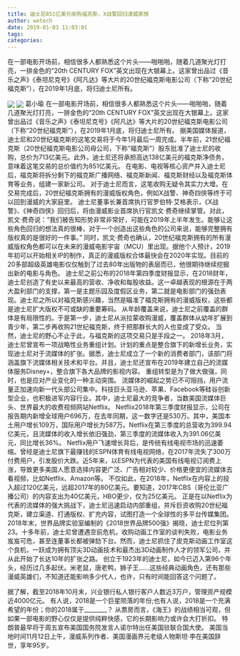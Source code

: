 ```yaml
---
title: 迪士尼851亿美元收购福克斯，X战警回归漫威家族
author: wetech
date: 2019-01-03 11:03:01
tags: 
categories: 
---
```

在一部电影开场前，相信很多人都熟悉这个片头——啪啪啪，随着几道聚光灯打亮，一排金色的“20th CENTURY FOX”英文出现在大银幕上。这家曾出品过《音乐之声》《泰坦尼克号》《阿凡达》等大片的20世纪福克斯电影公司（下称“20世纪福克斯”），在2019年1月底，将归迪士尼所有。
<!-- more -->
<img align="center" border="0" src="https://imgcdn.yicai.com/uppics/images/2019/01/8873a932966f6059df3bb4fad94fdbe7.jpg" />
<img align="center" border="0" src="https://imgcdn.yicai.com/uppics/images/2019/01/214c515015cc576cdc03edc2fae69998.jpg" />
葛小瑜
在一部电影开场前，相信很多人都熟悉这个片头——啪啪啪，随着几道聚光灯打亮，一排金色的“20th CENTURY FOX”英文出现在大银幕上。这家曾出品过《音乐之声》《泰坦尼克号》《阿凡达》等大片的20世纪福克斯电影公司（下称“20世纪福克斯”），在2019年1月底，将归迪士尼所有。
据美国媒体报道，迪士尼和20世纪福克斯的这笔交易将于今年1月最后一周完成。半年前，21世纪福克斯（20世纪福克斯电影公司母公司，下称“福克斯”）股东批准了迪士尼的收购，总价为713亿美元。此外，迪士尼还将承担高达138亿美元的福克斯净债务，意味着这笔交易的总价值约为851亿美元。
在电影、电视等核心资产并入迪士尼后，福克斯将拆分剩下的福克斯广播网络、福克斯新闻、福克斯财经以及福克斯体育等业务，组建一家新公司。
对于迪士尼而言，这笔收购无疑令其实力大增。在交易完成后，20世纪福克斯拥有的漫威版权角色，例如X战警、神奇四侠等终于可以回到漫威的大家庭里。
迪士尼董事长兼首席执行官罗伯特·艾格表示，《X战警》、《神奇四侠》回归后，将由漫威影业首席执行官凯文·费奇继续掌管。对此，凯文·费奇说：“我们被告知形势非常非常好，可能在2019年上半年发生。能够让这些角色回归的想法真的很棒，对于一个创造出这些角色的公司来说，能够完整拥有版权真的是很好的一件事。”
同时，凯文·费奇也确认，20世纪福克斯拥有的所有漫威版权角色都可以在未来的漫威电影宇宙（MCU）里出现。据他个人预计，2019年初可以开始相关IP的制作，真正的漫威版权合体最快会在2020年实现。目前的20多部超级英雄电影仅仅触到了过去80年出版物的表层而已，他很期待继续挖掘出新的电影与角色。
迪士尼之前公布的2018年第四季度财报显示，在2018财年，迪士尼创造了有史以来最高的营收、净收和每股收益。这一卓越表现的根源在于两大盈利部门的支撑，第一是主题乐园及度假区业务，第二就是电影部门的强劲表现。迪士尼之所以对福克斯感兴趣，当然是瞄准了福克斯拥有的漫威版权，这些都是迪士尼扩大版权不可或缺的重要筹码。
从年龄覆盖来说，迪士尼之前覆盖的群体是有局限性的。于是第一步，迪士尼从派拉蒙收购漫威，覆盖群体从幼年扩展到青少年，第二步再收购21世纪福克斯，终于把那群长大的人也变成了受众。
当然，迪士尼的野心不止于此，与福克斯的这项交易只是手段之一。
2018年3月，迪士尼曾宣布一项战略性业务重组计划。计划的重点是整合旗下的新增长业务，实现迪士尼对于流媒体的扩张。据悉，迪士尼成立了一个新的消费者部门，该部门将涵盖旗下流媒体相关技术和平台。并且，迪士尼还宣布在2019年建立自己的流媒体服务Disney+，整合旗下各大品牌的影视内容。
重组转型是为了做大做强，同时，也是应对产业变化的一种主动突围。
流媒体的崛起之势已不可阻挡，用户流量正加速向新一代头部公司集中。科技巨头亚马逊、苹果、Facebook等硅谷创新型企业，也积极进军内容行业。其中，迪士尼最大的竞争者，当数美国流媒体巨头、世界最大的收费视频网站Netflix。
Netflix2018年第三季度财报显示，公司在报告期内新增全球用户696万，在去年同期，这一数字还是530万。其中，美国本土用户增长109万，国际用户增长为587万。Netflix在第三季度的总营收为399.94亿美元，且流媒体的收入增长依旧强劲，第三季度的流媒体收入为391.06亿美元，同比增长36%。
Netflix用户飞速增长背后，是传统有线电视市场的迅速萎缩。曾经是迪士尼旗下最赚钱的ESPN体育有线电视网络，在2017年流失了300万付费用户，引发股价大跌。近5年来，以ESPN为代表的美国有线电视订阅费上涨，导致更多美国人愿意选择内容更广泛、广告相对较少、价格更便宜的流媒体去看视频，比如Netflix、Amazon等。
不仅如此，在2018年，Netflix在内容上的投入超过120亿美元，远超2017年的80亿美元。要知道，2017年CBS（哥伦比亚广播公司）的内容支出为40亿美元，HBO更少，仅为25亿美元。
正是在以Netflix为代表的流媒体的强大挑战下，迪士尼迅速启动内部重组，并斥巨资收购20世纪福克斯，建立渠道、打通版权、扩充内容，试图打造一个全球性的多平台传媒集团。
2018年末，世界品牌实验室编制的《2018世界品牌500强》揭晓，迪士尼位列第23。十多年前，迪士尼曾遭遇空前危机，收购动画工作室的谈判失败，电影业务岌岌可危，甚至连董事长都被弹劾下台。然而，迪士尼抓住了皮克斯动画工作室这个良机，一跃成为拥有顶尖3D动画技术和最杰出3D动画制作人才的领军公司，并从此开始了长达10年的扩张之路。
创立于1923年的迪士尼，如今已迈入第96个年头，经历过几多起伏。米老鼠，唐老鸭，狮子王……这些经典动画角色，还有那些漫威英雄们，不知道还能影响多少代人，也许，只有时间能回答这个问题了。
 
 
据了解，截至2018年10月末，兴业银行私人银行客户人数近3万户，管理资产规模近4000亿元。
有人说，2018是一个巨星陨落的年份;也有人说，2018是一个充满希望的年份；你的2018属于________？
从票房而言，《海王》的战绩相当可观，但如果一部电影的野心仅仅是提供纯粹快感，它的长期影响力或许会大打折扣。
特朗普最早将于周五宣布美国国务院发言人诺尔特出任美国驻联合国大使。
美国当地时间11月12日上午，漫威系列作者、美国漫画界元老级人物斯坦·李在美国辞世，享年95岁。
